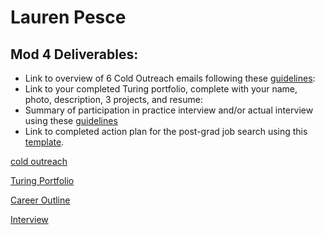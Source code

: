 # Lauren Pesce

## Mod 4 Deliverables:
* Link to overview of 6 Cold Outreach emails following these [guidelines](https://github.com/turingschool/career-development-curriculum/blob/master/module_four/cold_outreach_deliverable_guidelines.md):
* Link to your completed Turing portfolio, complete with your name, photo, description, 3 projects, and resume:
* Summary of participation in practice interview and/or actual interview using these [guidelines](https://github.com/turingschool/career-development-curriculum/blob/master/module_four/interview_practice_reflection_guidelines.md)
* Link to completed action plan for the post-grad job search using this [template](https://github.com/turingschool/career-development-curriculum/blob/master/module_four/post_grad_plan.md). 


[cold outreach](https://gist.github.com/pescel/109e84f0464a3b06339a8474746874fd)

[Turing Portfolio](https://www.turing.io/alumni/lauren-pesce)

[Career Outline](https://gist.github.com/pescel/4faeadb744b4a3cb3a259981bc1d9eef)

[Interview](https://gist.github.com/pescel/b69ae8e3a9cc5fcada202ca15ece9b83)
